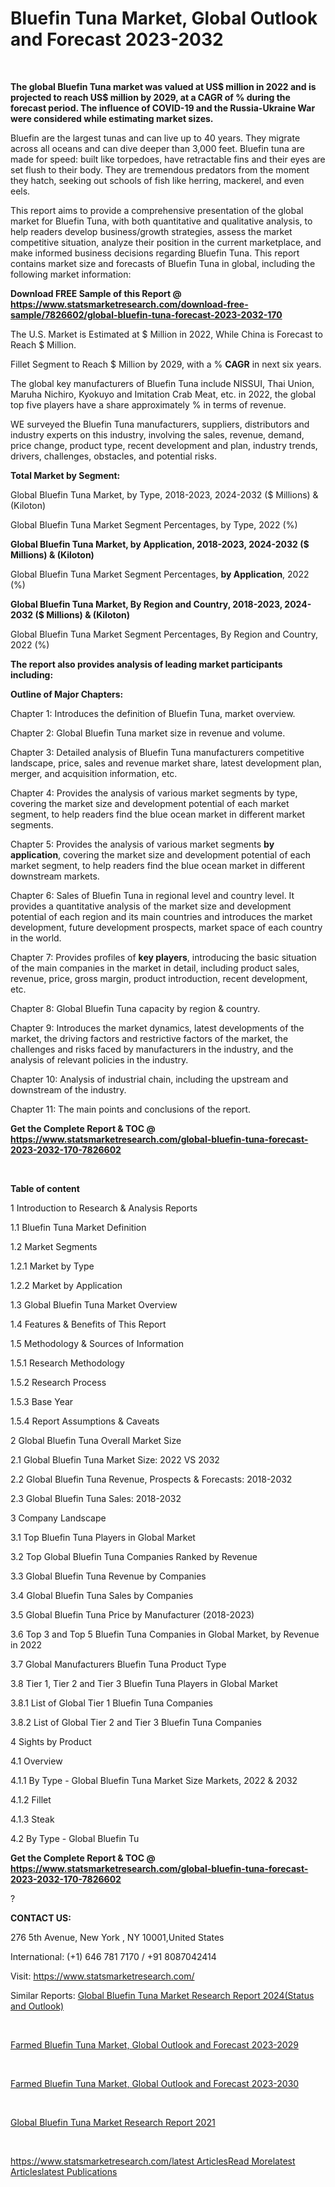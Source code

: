 <h1>Bluefin Tuna Market, Global Outlook and Forecast 2023-2032</h1><br/><p><strong>The global Bluefin Tuna market was valued at US$ million in 2022 and is projected to reach US$ million by 2029, at a <strong>CAGR</strong> of % during the forecast period. The influence of COVID-19 and the Russia-Ukraine War were considered while estimating market sizes.</strong></p>
 
 
 
 <p>Bluefin are the largest tunas and can live up to 40 years. They migrate across all oceans and can dive deeper than 3,000 feet. Bluefin tuna are made for speed: built like torpedoes, have retractable fins and their eyes are set flush to their body. They are tremendous predators from the moment they hatch, seeking out schools of fish like herring, mackerel, and even eels.</p>
 
 
 
 <p>This report aims to provide a comprehensive presentation of the global market for Bluefin Tuna, with both quantitative and qualitative analysis, to help readers develop business/growth strategies, assess the market competitive situation, analyze their position in the current marketplace, and make informed business decisions regarding Bluefin Tuna. This report contains market size and forecasts of Bluefin Tuna in global, including the following market information:</p>
 
 
 
 <p><strong>Download FREE Sample of this Report @ <a href="https://www.statsmarketresearch.com/download-free-sample/7826602/global-bluefin-tuna-forecast-2023-2032-170">https://www.statsmarketresearch.com/download-free-sample/7826602/global-bluefin-tuna-forecast-2023-2032-170</a></strong></p>
 
 
 
 <p>The U.S. Market is Estimated at $ Million in 2022, While China is Forecast to Reach $ Million.</p>
 
 
 
 <p>Fillet Segment to Reach $ Million by 2029, with a % <strong>CAGR</strong> in next six years.</p>
 
 
 
 <p>The global key manufacturers of Bluefin Tuna include NISSUI, Thai Union, Maruha Nichiro, Kyokuyo and Imitation Crab Meat, etc. in 2022, the global top five players have a share approximately % in terms of revenue.</p>
 
 
 
 <p>WE surveyed the Bluefin Tuna manufacturers, suppliers, distributors and industry experts on this industry, involving the sales, revenue, demand, price change, product type, recent development and plan, industry trends, drivers, challenges, obstacles, and potential risks.</p>
 
 
 
 <p><strong>Total Market by Segment:</strong></p>
 
 
 
 <p>Global Bluefin Tuna Market, by Type, 2018-2023, 2024-2032 ($ Millions) & (Kiloton)</p>
 
 
 
 <p>Global Bluefin Tuna Market Segment Percentages, by Type, 2022 (%)</p>
 
 
 
 <p><strong>Global Bluefin Tuna Market, <strong>by Application</strong>, 2018-2023, 2024-2032 ($ Millions) & (Kiloton)</strong></p>
 
 
 
 <p>Global Bluefin Tuna Market Segment Percentages, <strong>by Application</strong>, 2022 (%)</p>
 
 
 
 <p><strong>Global Bluefin Tuna Market, By Region and Country, 2018-2023, 2024-2032 ($ Millions) & (Kiloton)</strong></p>
 
 
 
 <p>Global Bluefin Tuna Market Segment Percentages, By Region and Country, 2022 (%)</p>
 
 
 
 <p><strong>The report also provides analysis of leading market participants including:</strong></p>
 
 
 
 <p><strong>Outline of Major Chapters:</strong></p>
 
 
 
 <p>Chapter 1: Introduces the definition of Bluefin Tuna, market overview.</p>
 
 
 
 <p>Chapter 2: Global Bluefin Tuna market size in revenue and volume.</p>
 
 
 
 <p>Chapter 3: Detailed analysis of Bluefin Tuna manufacturers competitive landscape, price, sales and revenue market share, latest development plan, merger, and acquisition information, etc.</p>
 
 
 
 <p>Chapter 4: Provides the analysis of various market segments by type, covering the market size and development potential of each market segment, to help readers find the blue ocean market in different market segments.</p>
 
 
 
 <p>Chapter 5: Provides the analysis of various market segments <strong>by application</strong>, covering the market size and development potential of each market segment, to help readers find the blue ocean market in different downstream markets.</p>
 
 
 
 <p>Chapter 6: Sales of Bluefin Tuna in regional level and country level. It provides a quantitative analysis of the market size and development potential of each region and its main countries and introduces the market development, future development prospects, market space of each country in the world.</p>
 
 
 
 <p>Chapter 7: Provides profiles of <strong>key players</strong>, introducing the basic situation of the main companies in the market in detail, including product sales, revenue, price, gross margin, product introduction, recent development, etc.</p>
 
 
 
 <p>Chapter 8: Global Bluefin Tuna capacity by region & country.</p>
 
 
 
 <p>Chapter 9: Introduces the market dynamics, latest developments of the market, the driving factors and restrictive factors of the market, the challenges and risks faced by manufacturers in the industry, and the analysis of relevant policies in the industry.</p>
 
 
 
 <p>Chapter 10: Analysis of industrial chain, including the upstream and downstream of the industry.</p>
 
 
 
 <p>Chapter 11: The main points and conclusions of the report.</p>
 
 
 
 <div><b>Get the Complete Report & TOC @ <a href="https://www.statsmarketresearch.com/global-bluefin-tuna-forecast-2023-2032-170-7826602">https://www.statsmarketresearch.com/global-bluefin-tuna-forecast-2023-2032-170-7826602</a></b></div>
 
 
 
 <p><br />
 
 <b>Table of content</b></p>
 
 
 
 <p>1 Introduction to Research & Analysis Reports<br />
 
 1.1 Bluefin Tuna Market Definition<br />
 
 1.2 Market Segments<br />
 
 1.2.1 Market by Type<br />
 
 1.2.2 Market by Application<br />
 
 1.3 Global Bluefin Tuna Market Overview<br />
 
 1.4 Features & Benefits of This Report<br />
 
 1.5 Methodology & Sources of Information<br />
 
 1.5.1 Research Methodology<br />
 
 1.5.2 Research Process<br />
 
 1.5.3 Base Year<br />
 
 1.5.4 Report Assumptions & Caveats<br />
 
 2 Global Bluefin Tuna Overall Market Size<br />
 
 2.1 Global Bluefin Tuna Market Size: 2022 VS 2032<br />
 
 2.2 Global Bluefin Tuna Revenue, Prospects & Forecasts: 2018-2032<br />
 
 2.3 Global Bluefin Tuna Sales: 2018-2032<br />
 
 3 Company Landscape<br />
 
 3.1 Top Bluefin Tuna Players in Global Market<br />
 
 3.2 Top Global Bluefin Tuna Companies Ranked by Revenue<br />
 
 3.3 Global Bluefin Tuna Revenue by Companies<br />
 
 3.4 Global Bluefin Tuna Sales by Companies<br />
 
 3.5 Global Bluefin Tuna Price by Manufacturer (2018-2023)<br />
 
 3.6 Top 3 and Top 5 Bluefin Tuna Companies in Global Market, by Revenue in 2022<br />
 
 3.7 Global Manufacturers Bluefin Tuna Product Type<br />
 
 3.8 Tier 1, Tier 2 and Tier 3 Bluefin Tuna Players in Global Market<br />
 
 3.8.1 List of Global Tier 1 Bluefin Tuna Companies<br />
 
 3.8.2 List of Global Tier 2 and Tier 3 Bluefin Tuna Companies<br />
 
 4 Sights by Product<br />
 
 4.1 Overview<br />
 
 4.1.1 By Type - Global Bluefin Tuna Market Size Markets, 2022 & 2032<br />
 
 4.1.2 Fillet<br />
 
 4.1.3 Steak<br />
 
 4.2 By Type - Global Bluefin Tu</p>
 
 
 
 <div><b>Get the Complete Report & TOC @ <a href="https://www.statsmarketresearch.com/global-bluefin-tuna-forecast-2023-2032-170-7826602">https://www.statsmarketresearch.com/global-bluefin-tuna-forecast-2023-2032-170-7826602</a></b></div>
 
 
 
 <p>? </p>
 
 
 
 <p><b>CONTACT US:</b><br />
 
 276 5th Avenue, New York , NY 10001,United States<br />
 
 International: (+1) 646 781 7170 / +91 8087042414<br />
 
 Visit: <a href="https://www.statsmarketresearch.com/">https://www.statsmarketresearch.com/</a><br />
 
 Similar Reports: <a href="https://www.statsmarketresearch.com/global-bluefin-tuna-forecast-2023-2032-170-7826602">Global Bluefin Tuna Market Research Report 2024(Status and Outlook)</a><br />
 
 <br />
 
 <a href="https://www.statsmarketresearch.com/global-bluefin-tuna-forecast-2023-2032-170-7826602">Farmed Bluefin Tuna Market, Global Outlook and Forecast 2023-2029</a><br />
 
 <br />
 
 <a href="https://www.statsmarketresearch.com/global-bluefin-tuna-forecast-2023-2032-170-7826602">Farmed Bluefin Tuna Market, Global Outlook and Forecast 2023-2030</a><br />
 
 <br />
 
 <a href="https://www.statsmarketresearch.com/global-bluefin-tuna-forecast-2023-2032-170-7826602">Global Bluefin Tuna Market Research Report 2021</a><br />
 
 <br />
 
 <a href="https://gyeongbokgung.com">https://www.statsmarketresearch.com/</a><a href="https://hallyeomaritime.com">latest Articles</a><a href="https://jingwansa.com">Read More</a><a href="https://nguoiviet.jp/">latest Articles</a><a href="https://www.intelmarketresearch.com/">latest Publications</a></p>